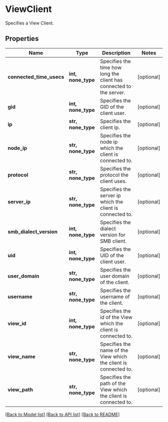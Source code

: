 # ViewClient

Specifies a View Client.

## Properties
Name | Type | Description | Notes
------------ | ------------- | ------------- | -------------
**connected_time_usecs** | **int, none_type** | Specifies the time how long the client has connected to the server. | [optional] 
**gid** | **int, none_type** | Specifies the GID of the client user. | [optional] 
**ip** | **str, none_type** | Specifies the client ip. | [optional] 
**node_ip** | **str, none_type** | Specifies the node ip which the client is connected to. | [optional] 
**protocol** | **str, none_type** | Specifies the protocol the client uses. | [optional] 
**server_ip** | **str, none_type** | Specifies the server ip which the client is connected to. | [optional] 
**smb_dialect_version** | **int, none_type** | Specifies the dialect version for SMB client. | [optional] 
**uid** | **int, none_type** | Specifies the UID of the client user. | [optional] 
**user_domain** | **str, none_type** | Specifies the user domain of the client. | [optional] 
**username** | **str, none_type** | Specifies the username of the client. | [optional] 
**view_id** | **int, none_type** | Specifies the id of the View which the client is connected to. | [optional] 
**view_name** | **str, none_type** | Specifies the name of the View which the client is connected to. | [optional] 
**view_path** | **str, none_type** | Specifies the path of the View which the client is connected to. | [optional] 

[[Back to Model list]](../README.md#documentation-for-models) [[Back to API list]](../README.md#documentation-for-api-endpoints) [[Back to README]](../README.md)


